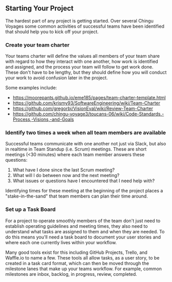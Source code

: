 ## Starting Your Project
The hardest part of any project is getting started. Over several Chingu Voyages some common activities of successful teams have been identified that should help you to kick off your project. 

### Create your team charter
Your teams charter will define the values all members of your team share with regard to how they interact with one another, how work is identified and assigned, and the process your team will follow to get work done. These don't have to be lengthy, but they should define how you will conduct your work to avoid confusion later in the project. 

Some examples include:

- https://moorepants.github.io/eme185/pages/team-charter-template.html
- https://github.com/krismy93/SoftwareEngineering/wiki/Team-Charter
- https://github.com/gregorbj/VisionEval/wiki/Review-Team-Charter
- https://github.com/chingu-voyage3/toucans-06/wiki/Code-Standards,-Process,-Visions,-and-Goals

### Identify two times a week when all team members are available
Successful teams communicate with one another not just via Slack, but also in realtime in Team Standup (i.e. Scrum) meetings. These are short meetings (<30 minutes) where each team member answers these questions:

1. What have I done since the last Scrum meeting?
2. What will I do between now and the next meeting?
3. What issues or questions have I encountered that I need help with?

Identifying times for these meeting at the beginning of the project places a "stake-in-the-sand" that team members can plan their time around.

### Set up a Task Board
For a project to operate smoothly members of the team don't just need to establish operating guidelines and meeting times, they also need to understand what tasks are assigned to them and when they are needed. To do this means you'll need a task board to document your user stories and where each one currently lives within your workflow. 

Many good tools exist for this including GitHub Projects, Trello, and Waffle.io to name a few. These tools all allow tasks, as a user story, to be created in a task card format, which can then be moved through the milestone lanes that make up your teams workflow. For example, common milestones are inbox, backlog, in progress, review, completed. 
